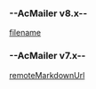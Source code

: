 <!-- select:start -->
<!-- select-menu-labels: Version -->

### --AcMailer v8.x--

[filename](embedded/v8/rendering-templates.md ':include')

### --AcMailer v7.x--

[remoteMarkdownUrl](https://raw.githubusercontent.com/acmailer/acmailer/7.x/docs/rendering-templates.md)

<!-- select:end -->
